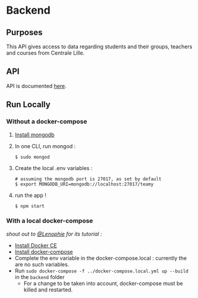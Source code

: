 # Backend

## Purposes

This API gives access to data regarding students and their groups, teachers and courses from Centrale Lille.

## API
API is documented [here](https://ebm2018.github.io/teamy/).

## Run Locally

### Without a docker-compose

1. [Install mongodb](https://docs.mongodb.com/manual/installation/)
2. In one CLI, run mongod : 

    ```(bash)
    $ sudo mongod
    ```
3. Create the local .env variables : 
    
    ```(bash)
    # assuming the mongodb port is 27017, as set by default
    $ export MONGODB_URI=mongodb://localhost:27017/teamy
    ```
4. run the app ! 
    
    ```(bash)
    $ npm start
    ```
    
### With a local docker-compose
 
*shout out to [@Lenophie](https://github.com/Lenophie) for its tutorial :*
 
* [Install Docker CE](https://docs.docker.com/install/)
* [Install docker-compose](https://docs.docker.com/compose/install/)
* Complete the env variable in the docker-compose.local : currently the are no such variables.
* Run `sudo docker-compose -f ../docker-compose.local.yml up --build` in the `backend` folder
    * For a change to be taken into account, docker-compose must be killed and restarted.

